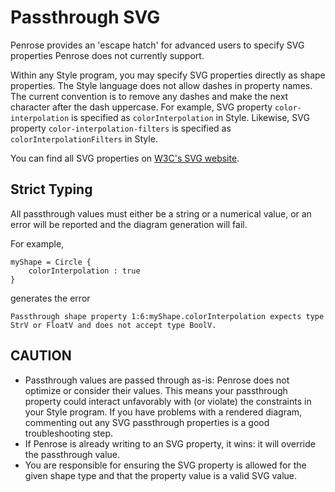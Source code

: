 # Passthrough SVG

Penrose provides an 'escape hatch' for advanced users to specify SVG properties Penrose does not currently support.

Within any Style program, you may specify SVG properties directly as shape properties. The Style language does not allow dashes in property names. The current convention is to remove any dashes and make the next character after the dash uppercase. For example, SVG property `color-interpolation` is specified as `colorInterpolation` in Style. Likewise, SVG property `color-interpolation-filters` is specified as `colorInterpolationFilters` in Style.

You can find all SVG properties on [W3C's SVG website](https://www.w3.org/Graphics/SVG/).

## Strict Typing

All passthrough values must either be a string or a numerical value, or an error will be reported and the diagram generation will fail.

For example,

```style
myShape = Circle {
    colorInterpolation : true
}
```

generates the error

```error
Passthrough shape property 1:6:myShape.colorInterpolation expects type StrV or FloatV and does not accept type BoolV.
```

## CAUTION

- Passthrough values are passed through as-is: Penrose does not optimize or consider their values. This means your passthrough property could interact unfavorably with (or violate) the constraints in your Style program. If you have problems with a rendered diagram, commenting out any SVG passthrough properties is a good troubleshooting step.
- If Penrose is already writing to an SVG property, it wins: it will override the passthrough value.
- You are responsible for ensuring the SVG property is allowed for the given shape type and that the property value is a valid SVG value.
